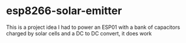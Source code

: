# esp8266-solar-emitter
This is a project idea I had to power an ESP01 with a bank of capacitors charged by solar cells and a DC to DC convert, it does work
